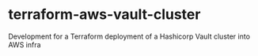# terraform-aws-vault-cluster
Development for a Terraform deployment of a Hashicorp Vault cluster into AWS infra
